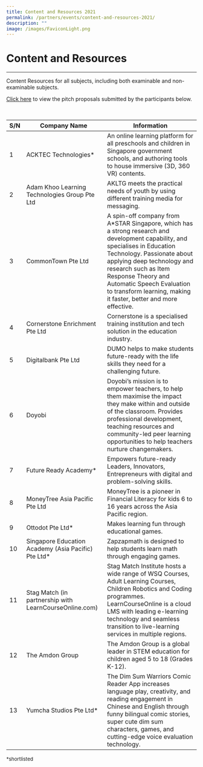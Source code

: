 ```yaml
---
title: Content and Resources 2021
permalink: /partners/events/content-and-resources-2021/
description: ""
image: /images/FaviconLight.png
---
```

<h1>Content and Resources</h1>
<hr>
<p>Content Resources for all subjects, including both examinable and non-examinable subjects.</p>
<p><a target="_blank" href="https://go.gov.sg/slspd2021-cr">Click here</a> to view the pitch proposals submitted by the participants below.</p>
<br>		

<table>
<thead>
<tr>
<th>S/N</th>
<th>Company Name</th>
<th>Information</th>
</tr>
</thead>
<tbody>
<tr>
<td>1</td>
<td>ACKTEC Technologies*</td>
<td>An online learning platform for all preschools and children in Singapore government schools, and authoring tools to house immersive (3D, 360 VR) contents.</td>
</tr>
<tr>
<td>2</td>
<td>Adam Khoo Learning Technologies Group Pte Ltd</td>
<td>AKLTG meets the practical needs of youth by using different training media for messaging.</td>
</tr>
<tr>
<td>3</td>
<td>CommonTown Pte Ltd</td>
<td>A spin-off company from A*STAR Singapore, which has a strong research and development capability, and specialises in Education Technology. Passionate about applying deep technology and research such as Item Response Theory and Automatic Speech Evaluation to transform learning, making it faster, better and more effective.</td>
</tr>
<tr>
<td>4</td>
<td>Cornerstone Enrichment Pte Ltd</td>
<td>Cornerstone is a specialised training institution and tech solution in the education industry.</td>
</tr>
<tr>
<td>5</td>
<td>Digitalbank Pte Ltd</td>
<td>DUMO helps to make students future-ready with the life skills they need for a challenging future.</td>
</tr>
<tr>
<td>6</td>
<td>Doyobi</td>
<td>Doyobi’s mission is to empower teachers, to help them maximise the impact they make within and outside of the classroom. Provides professional development, teaching resources and community-led peer learning opportunities to help teachers nurture changemakers.</td>
</tr>
<tr>
<td>7</td>
<td>Future Ready Academy*</td>
<td>Empowers future-ready Leaders, Innovators, Entrepreneurs with digital and problem-solving skills.</td>
</tr>
<tr>
<td>8</td>
<td>MoneyTree Asia Pacific Pte Ltd</td>
<td>MoneyTree is a pioneer in Financial Literacy for kids 6 to 16 years across the Asia Pacific region.</td>
</tr>
<tr>
<td>9</td>
<td>Ottodot Pte Ltd*</td>
<td>Makes learning fun through educational games.</td>
</tr>
<tr>
<td>10</td>
<td>Singapore Education Academy (Asia Pacific) Pte Ltd*</td>
<td>Zapzapmath is designed to help students learn math through engaging games.</td>
</tr>
<tr>
<td>11</td>
<td>Stag Match (in partnership with LearnCourseOnline.com)</td>
<td>Stag Match Institute hosts a wide range of WSQ Courses, Adult Learning Courses, Children Robotics and Coding programmes. LearnCourseOnline is a cloud LMS with leading e-learning technology and seamless transition to live-learning services in multiple regions.</td>
</tr>
<tr>
<td>12</td>
<td>The Amdon Group</td>
<td>The Amdon Group is a global leader in STEM education for children aged 5 to 18 (Grades K-12).</td>
</tr>
<tr>
<td>13</td>
<td>Yumcha Studios Pte Ltd*</td>
<td>The Dim Sum Warriors Comic Reader App increases language play, creativity, and reading engagement in Chinese and English through funny bilingual comic stories, super cute dim sum characters, games, and cutting-edge voice evaluation technology.</td>
</tr>
</tbody>
</table>   



<font size="2">*shortlisted</font>